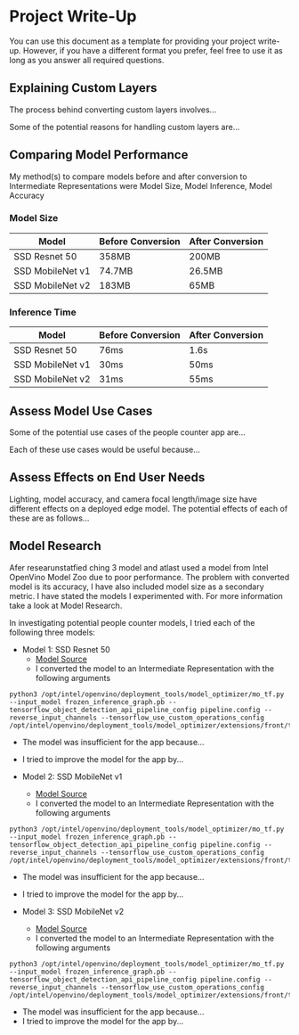 # Project Write-Up

You can use this document as a template for providing your project write-up. However, if you
have a different format you prefer, feel free to use it as long as you answer all required
questions.

## Explaining Custom Layers

The process behind converting custom layers involves...

Some of the potential reasons for handling custom layers are...

## Comparing Model Performance

My method(s) to compare models before and after conversion to Intermediate Representations
were Model Size, Model Inference, Model Accuracy

### Model Size

| Model | Before Conversion | After Conversion |
| ------ | ------ | ------ |
| SSD Resnet 50 | 358MB | 200MB |
| SSD MobileNet v1 | 74.7MB | 26.5MB |
| SSD MobileNet v2 | 183MB | 65MB |

### Inference Time

| Model | Before Conversion | After Conversion |
| ------ | ------ | ------ |
| SSD Resnet 50 | 76ms | 1.6s |
| SSD MobileNet v1 | 30ms | 50ms |
| SSD MobileNet v2 | 31ms | 55ms |

## Assess Model Use Cases

Some of the potential use cases of the people counter app are...

Each of these use cases would be useful because...

## Assess Effects on End User Needs

Lighting, model accuracy, and camera focal length/image size have different effects on a
deployed edge model. The potential effects of each of these are as follows...

## Model Research

Afer researunstatfied ching 3 model and atlast used a model from Intel OpenVino Model Zoo due to poor performance. The problem with converted model is its accuracy, I have also included model size as a secondary metric. I have stated the models I experimented with. For more information take a look at Model Research.

In investigating potential people counter models, I tried each of the following three models:

- Model 1: SSD Resnet 50
  - [Model Source](http://download.tensorflow.org/models/object_detection/ssd_resnet50_v1_fpn_shared_box_predictor_640x640_coco14_sync_2018_07_03.tar.gz)
  - I converted the model to an Intermediate Representation with the following arguments
```
python3 /opt/intel/openvino/deployment_tools/model_optimizer/mo_tf.py --input_model frozen_inference_graph.pb --tensorflow_object_detection_api_pipeline_config pipeline.config --reverse_input_channels --tensorflow_use_custom_operations_config /opt/intel/openvino/deployment_tools/model_optimizer/extensions/front/tf/ssd_v2_support.json
  ```
  - The model was insufficient for the app because...
  - I tried to improve the model for the app by...
  
- Model 2: SSD MobileNet v1
  - [Model Source](http://download.tensorflow.org/models/object_detection/ssd_mobilenet_v1_coco_2018_01_28.tar.gz)
  - I converted the model to an Intermediate Representation with the following arguments
```
python3 /opt/intel/openvino/deployment_tools/model_optimizer/mo_tf.py --input_model frozen_inference_graph.pb --tensorflow_object_detection_api_pipeline_config pipeline.config --reverse_input_channels --tensorflow_use_custom_operations_config /opt/intel/openvino/deployment_tools/model_optimizer/extensions/front/tf/ssd_v2_support.json
```
  - The model was insufficient for the app because...
  - I tried to improve the model for the app by...

- Model 3: SSD MobileNet v2
  - [Model Source](http://download.tensorflow.org/models/object_detection/ssd_mobilenet_v2_coco_2018_03_29.tar.gz)
  - I converted the model to an Intermediate Representation with the following arguments
```
python3 /opt/intel/openvino/deployment_tools/model_optimizer/mo_tf.py --input_model frozen_inference_graph.pb --tensorflow_object_detection_api_pipeline_config pipeline.config --reverse_input_channels --tensorflow_use_custom_operations_config /opt/intel/openvino/deployment_tools/model_optimizer/extensions/front/tf/ssd_v2_support.json
```
  - The model was insufficient for the app because...
  - I tried to improve the model for the app by...
